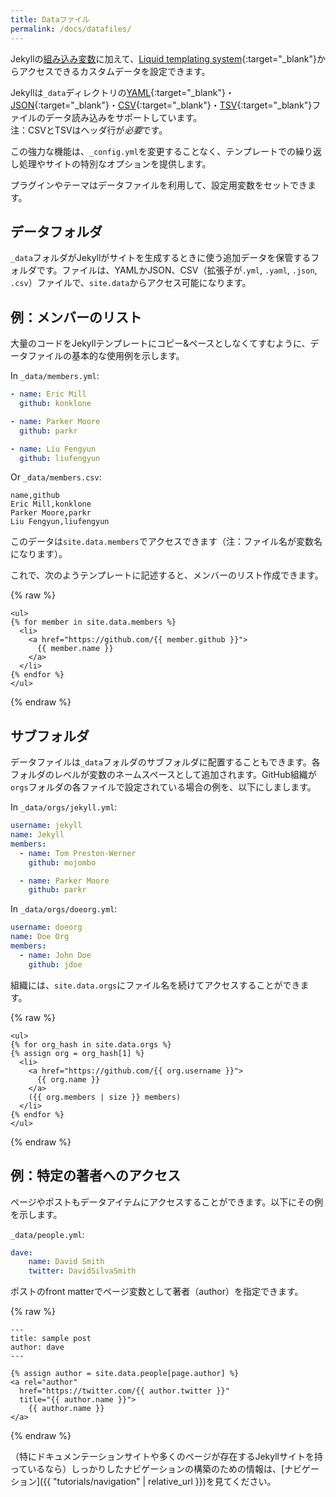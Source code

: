```yaml
---
title: Dataファイル
permalink: /docs/datafiles/
---
```

<!-- ---
title: Data Files
permalink: /docs/datafiles/
--- -->

Jekyllの[組み込み変数](../variables/)に加えて、[Liquid
templating system](https://github.com/Shopify/liquid/wiki/Liquid-for-Designers){:target="_blank"}からアクセスできるカスタムデータを設定できます。

<!-- In addition to the [built-in variables](../variables/) available from Jekyll,
you can specify your own custom data that can be accessed via the [Liquid
templating system](https://github.com/Shopify/liquid/wiki/Liquid-for-Designers). -->

Jekyllは`_data`ディレクトリの[YAML](http://yaml.org/){:target="_blank"}・[JSON](http://www.json.org/){:target="_blank"}・[CSV](https://en.wikipedia.org/wiki/Comma-separated_values){:target="_blank"}・[TSV](https://en.wikipedia.org/wiki/Tab-separated_values){:target="_blank"}ファイルのデータ読み込みをサポートしています。  
注：CSVとTSVはヘッダ行が*必要*です。

<!-- Jekyll supports loading data from [YAML](http://yaml.org/), [JSON](http://www.json.org/), [CSV](https://en.wikipedia.org/wiki/Comma-separated_values), and [TSV](https://en.wikipedia.org/wiki/Tab-separated_values) files located in the `_data` directory.
Note that CSV and TSV files *must* contain a header row. -->

この強力な機能は、`_config.yml`を変更することなく、テンプレートでの繰り返し処理やサイトの特別なオプションを提供します。

<!-- This powerful feature allows you to avoid repetition in your templates and to
set site specific options without changing `_config.yml`. -->

プラグインやテーマはデータファイルを利用して、設定用変数をセットできます。

<!-- Plugins/themes can also leverage Data Files to set configuration variables. -->

## データフォルダ
<!-- ## The Data Folder -->

`_data`フォルダがJekyllがサイトを生成するときに使う追加データを保管するフォルダです。ファイルは、YAMLかJSON、CSV（拡張子が`.yml`, `.yaml`, `.json`, `.csv`）ファイルで、`site.data`からアクセス可能になります。

<!-- The `_data` folder is where you can store additional data for Jekyll to use when
generating your site. These files must be YAML, JSON, or CSV files (using either
the `.yml`, `.yaml`, `.json` or `.csv` extension), and they will be
accessible via `site.data`. -->

## 例：メンバーのリスト
<!-- ## Example: List of members -->

大量のコードをJekyllテンプレートにコピー&ペースとしなくてすむように、データファイルの基本的な使用例を示します。

<!-- Here is a basic example of using Data Files to avoid copy-pasting large chunks
of code in your Jekyll templates: -->

In `_data/members.yml`:

```yaml
- name: Eric Mill
  github: konklone

- name: Parker Moore
  github: parkr

- name: Liu Fengyun
  github: liufengyun
```

Or `_data/members.csv`:

```text
name,github
Eric Mill,konklone
Parker Moore,parkr
Liu Fengyun,liufengyun
```

このデータは`site.data.members`でアクセスできます（注：ファイル名が変数名になります）。

<!-- This data can be accessed via `site.data.members` (notice that the filename
determines the variable name). -->

これで、次のようテンプレートに記述すると、メンバーのリスト作成できます。

<!-- You can now render the list of members in a template: -->

{% raw %}
```liquid
<ul>
{% for member in site.data.members %}
  <li>
    <a href="https://github.com/{{ member.github }}">
      {{ member.name }}
    </a>
  </li>
{% endfor %}
</ul>
```
{% endraw %}

## サブフォルダ
<!-- ## Subfolders -->

データファイルは`_data`フォルダのサブフォルダに配置することもできます。各フォルダのレベルが変数のネームスペースとして追加されます。GitHub組織が`orgs`フォルダの各ファイルで設定されている場合の例を、以下にしまします。

<!-- Data files can also be placed in sub-folders of the `_data` folder. Each folder
level will be added to a variable's namespace. The example below shows how
GitHub organizations could be defined separately in a file under the `orgs`
folder: -->

In `_data/orgs/jekyll.yml`:

```yaml
username: jekyll
name: Jekyll
members:
  - name: Tom Preston-Werner
    github: mojombo

  - name: Parker Moore
    github: parkr
```

In `_data/orgs/doeorg.yml`:

```yaml
username: doeorg
name: Doe Org
members:
  - name: John Doe
    github: jdoe
```

組織には、`site.data.orgs`にファイル名を続けてアクセスすることができます。

<!-- The organizations can then be accessed via `site.data.orgs`, followed by the
file name: -->

{% raw %}
```liquid
<ul>
{% for org_hash in site.data.orgs %}
{% assign org = org_hash[1] %}
  <li>
    <a href="https://github.com/{{ org.username }}">
      {{ org.name }}
    </a>
    ({{ org.members | size }} members)
  </li>
{% endfor %}
</ul>
```
{% endraw %}

## 例：特定の著者へのアクセス
<!-- ## Example: Accessing a specific author -->

ページやポストもデータアイテムにアクセスすることができます。以下にその例を示します。

<!-- Pages and posts can also access a specific data item. The example below shows how to access a specific item: -->

`_data/people.yml`:

```yaml
dave:
    name: David Smith
    twitter: DavidSilvaSmith
```

ポストのfront matterでページ変数として著者（author）を指定できます。

<!-- The author can then be specified as a page variable in a post's front matter: -->

{% raw %}
```liquid
---
title: sample post
author: dave
---

{% assign author = site.data.people[page.author] %}
<a rel="author"
  href="https://twitter.com/{{ author.twitter }}"
  title="{{ author.name }}">
    {{ author.name }}
</a>
```
{% endraw %}

（特にドキュメンテーションサイトや多くのページが存在するJekyllサイトを持っているなら）しっかりしたナビゲーションの構築のための情報は、[ナビゲーション]({{ "tutorials/navigation" | relative_url }})を見てください。

<!-- For information on how to build robust navigation for your site (especially if you have a documentation website or another type of Jekyll site with a lot of pages to organize), see [Navigation](/tutorials/navigation). -->
